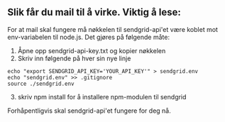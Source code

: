 ## Slik får du mail til å virke. Viktig å lese:
For at mail skal fungere må nøkkelen til sendgrid-api'et være koblet mot env-variabelen til node.js. Det gjøres på følgende måte:

1. Åpne opp sendgrid-api-key.txt og kopier nøkkelen
2. Skriv inn følgende på hver sin nye linje
```
echo "export SENDGRID_API_KEY='YOUR_API_KEY'" > sendgrid.env
echo "sendgrid.env" >> .gitignore
source ./sendgrid.env
```
3. skriv npm install for å installere npm-modulen til sendgrid

Forhåpentligvis skal sendgrid-api'et fungere for deg nå.
